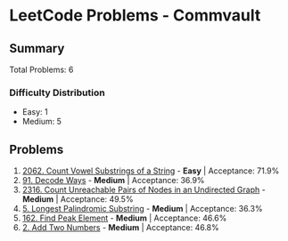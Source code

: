# LeetCode Problems - Commvault

## Summary
Total Problems: 6

### Difficulty Distribution

- Easy: 1
- Medium: 5

## Problems

1. [2062. Count Vowel Substrings of a String](https://leetcode.com/problems/count-vowel-substrings-of-a-string/) - **Easy** | Acceptance: 71.9%
2. [91. Decode Ways](https://leetcode.com/problems/decode-ways/) - **Medium** | Acceptance: 36.9%
3. [2316. Count Unreachable Pairs of Nodes in an Undirected Graph](https://leetcode.com/problems/count-unreachable-pairs-of-nodes-in-an-undirected-graph/) - **Medium** | Acceptance: 49.5%
4. [5. Longest Palindromic Substring](https://leetcode.com/problems/longest-palindromic-substring/) - **Medium** | Acceptance: 36.3%
5. [162. Find Peak Element](https://leetcode.com/problems/find-peak-element/) - **Medium** | Acceptance: 46.6%
6. [2. Add Two Numbers](https://leetcode.com/problems/add-two-numbers/) - **Medium** | Acceptance: 46.8%